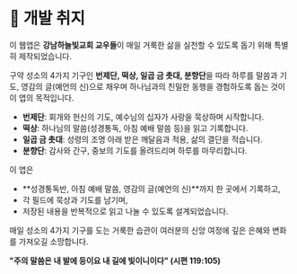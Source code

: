# 🌟 개발 취지

이 웹앱은 **강남하늘빛교회 교우들**이 매일 거룩한 삶을 실천할 수 있도록 돕기 위해 특별히 제작되었습니다.

구약 성소의 4가지 기구인 **번제단, 떡상, 일곱 금 촛대, 분향단**을 따라
하루를 말씀과 기도, 영감의 글(예언의 신)으로 채우며
하나님과의 친밀한 동행을 경험하도록 돕는 것이 이 앱의 목적입니다.

- **번제단**: 회개와 헌신의 기도, 예수님의 십자가 사랑을 묵상하며 시작합니다.
- **떡상**: 하나님의 말씀(성경통독, 아침 예배 말씀 등)을 읽고 기록합니다.
- **일곱 금 촛대**: 성령의 조명 아래 받은 깨달음과 적용, 삶의 결단을 적습니다.
- **분향단**: 감사와 간구, 중보의 기도를 올려드리며 하루를 마무리합니다.

이 앱은
- **성경통독반, 아침 예배 말씀, 영감의 글(예언의 신)**까지 한 곳에서 기록하고,
- 각 필드에 묵상과 기도를 남기며,
- 저장된 내용을 반복적으로 읽고 나눌 수 있도록 설계되었습니다.

매일 성소의 4가지 기구를 도는 거룩한 습관이
여러분의 신앙 여정에 깊은 은혜와 변화를 가져오길 소망합니다.

**"주의 말씀은 내 발에 등이요 내 길에 빛이니이다" (시편 119:105)** 
